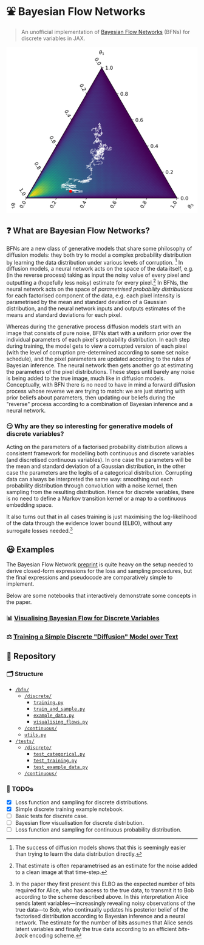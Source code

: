 # ⛲ Bayesian Flow Networks

> An unofficial implementation of [Bayesian Flow Networks](https://arxiv.org/abs/2308.07037) (BFNs) for discrete variables in JAX.

![Ternary diagram of BFNs](./ternary.svg)

## ❓ What are Bayesian Flow Networks?

BFNs are a new class of generative models that share some philosophy of diffusion models: they both try to model a complex probability distribution by learning the data distribution under various levels of corruption. [^1]
In diffusion models, a neural network acts on the space of the data itself, e.g. (in the reverse process) taking as input the noisy value of every pixel and outputting a (hopefully less noisy) estimate for every pixel.[^2]
In BFNs, the neural network acts on the space of _parametrised probability distributions_ for each factorised component of the data, e.g. each pixel intensity is parametrised by the mean and standard deviation of a Gaussian distribution, and the neural network inputs and outputs estimates of the means and standard deviations for each pixel.

Whereas during the generative process diffusion models start with an image that consists of pure noise, BFNs start with a uniform prior over the individual parameters of each pixel's probability distribution.
In each step during training, the model gets to view a corrupted version of each pixel (with the level of corruption pre-determined according to some set noise schedule), and the pixel parameters are updated according to the rules of Bayesian inference.
The neural network then gets another go at estimating the parameters of the pixel distributions. These steps until barely any noise is being added to the true image, much like in diffusion models.
Conceptually, with BFN there is no need to have in mind a forward diffusion process whose reverse we are trying to match: we are just starting with prior beliefs about parameters, then updating our beliefs during the "reverse" process according to a combination of Bayesian inference and a neural network.

[^1]: The success of diffusion models shows that this is seemingly easier than trying to learn the data distribution directly.
[^2]: That estimate is often reparametrised as an estimate for the noise added to a clean image at that time-step.

### 😏 Why are they so interesting for generative models of discrete variables?

Acting on the parameters of a factorised probability distribution allows a consistent framework for modelling both continuous and discrete variables (and discretised continuous variables).
In one case the parameters will be the mean and standard deviation of a Gaussian distribution, in the other case the parameters are the logits of a categorical distribution.
Corrupting data can always be interpreted the same way: smoothing out each probability distribution through convolution with a noise kernel, then sampling from the resulting distribution.
Hence for discrete variables, there is no need to define a Markov transition kernel or a map to a continuous embedding space.

It also turns out that in all cases training is just maximising the log-likelihood of the data through the evidence lower bound (ELBO), without any surrogate losses needed.[^3]

[^3]: In the paper they first present this ELBO as the expected number of bits required for Alice, who has access to the true data, to transmit it to Bob according to the scheme described above.
In this interpretation Alice sends latent variables—increasingly revealing noisy observations of the true data—to Bob, who continually updates his posterior belief of the factorised distribution according to Bayesian inference and a neural network.
The estimate for the number of bits assumes that Alice sends latent variables and finally the true data according to an efficient _bits-back_ encoding scheme.

## 😃 Examples

The Bayesian Flow Network [preprint](https://arxiv.org/abs/2308.07037) is quite heavy on the setup needed to derive closed-form expressions for the loss and sampling procedures, but the final expressions and pseudocode are comparatively simple to implement.

Below are some notebooks that interactively demonstrate some concepts in the paper.

### 📊 [Visualising Bayesian Flow for Discrete Variables](./Visualising_Flow.ipynb)

### ⚖️ [Training a Simple Discrete "Diffusion" Model over Text](./BFN_Experiment.ipynb)


## 📁 Repository

### 🗂️ Structure

- [`/bfn/`](./bfn/)
  - [`/discrete/`](./bfn/discrete/)
    - [`training.py`](./bfn/training.py)
    - [`train_and_sample.py`](./bfn/train_and_sample.py)
    - [`example_data.py`](./bfn/example_data.py)
    - [`visualising_flows.py`](./bfn/visualising_flows.py)
  - [`/continuous/`](./bfn/continuous/)
  - [`utils.py`](./bfn/utils.py)
- [`/tests/`](./tests/)
  - [`/discrete/`](./tests/discrete/)
    - [`test_categorical.py`](./tests/test_categorical.py)
    - [`test_training.py`](./tests/test_training.py)
    - [`test_example_data.py`](./tests/test_example_data.py)
  - [`/continuous/`](./tests/continuous/)

### 🎯 TODOs

- [x] Loss function and sampling for discrete distributions.
- [x] Simple discrete training example notebook.
- [ ] Basic tests for discrete case.
- [ ] Bayesian flow visualisation for discrete distribution.
- [ ] Loss function and sampling for continuous probability distribution.
